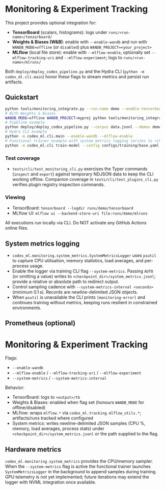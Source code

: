 # Monitoring & Experiment Tracking

This project provides optional integration for:

- **TensorBoard** (scalars, histograms): logs under `runs/<run-name>/tensorboard/`
- **Weights & Biases (W&B)**: enable with `--enable-wandb` and run with `WANDB_MODE=offline` (or `disabled`) plus `WANDB_PROJECT=<your_project>`
- **MLflow** (local file store): enable with `--mlflow-enable`, optionally set `--mlflow-tracking-uri` and `--mlflow-experiment`; logs to `runs/<run-name>/mlruns/`

Both `deploy/deploy_codex_pipeline.py` and the Hydra CLI (`python -m codex_ml.cli.main`) honor these flags to stream metrics and persist run artifacts.

## Quickstart

```bash
python tools/monitoring_integrate.py --run-name demo --enable-tensorboard --enable-mlflow
# With Weights & Biases
WANDB_MODE=offline WANDB_PROJECT=myproj python tools/monitoring_integrate.py --run-name demo --enable-tensorboard --enable-wandb
# Pipeline example
python deploy/deploy_codex_pipeline.py --corpus data.jsonl --demos demos.jsonl --prefs prefs.jsonl --output-dir out --enable-wandb --mlflow-enable
# Hydra CLI example
python -m codex_ml.cli.main --enable-wandb --mlflow-enable
# Functional trainer example with system metrics logging (writes to <checkpoint_dir>/system_metrics.jsonl)
python -m codex_ml.cli train-model --config configs/training/base.yaml --system-metrics AUTO --system-metrics-interval 15
```

### Test coverage

- `tests/cli/test_monitoring_cli.py` exercises the Typer commands (`inspect` and `export`) against temporary NDJSON data to keep
  the CLI working offline. Companion coverage in `tests/cli/test_plugins_cli.py` verifies plugin registry inspection commands.

### Viewing

- TensorBoard: `tensorboard --logdir runs/demo/tensorboard`
- MLflow UI: `mlflow ui --backend-store-uri file:runs/demo/mlruns`

All executions run locally via CLI. Do NOT activate any GitHub Actions online files.

## System metrics logging

- `codex_ml.monitoring.system_metrics.SystemMetricsLogger` uses `psutil` to capture CPU utilisation, memory statistics, load averages, and per-process usage.
- Enable the logger via training CLI flag `--system-metrics`. Passing `AUTO` (or omitting a value) writes to `<checkpoint_dir>/system_metrics.jsonl`; provide a relative or absolute path to redirect output.
- Control sampling cadence with `--system-metrics-interval <seconds>` (minimum 0.1 s). Records are newline-delimited JSON objects.
- When `psutil` is unavailable the CLI prints `[monitoring-error]` and continues training without metrics, keeping runs resilient in constrained environments.

## Prometheus (optional)

<!-- SENTINEL -->

<!-- BEGIN: CODEX_MONITORING_DOC -->

# Monitoring & Experiment Tracking

Flags:

- `--enable-wandb`
- `--mlflow-enable` / `--mlflow-tracking-uri` / `--mlflow-experiment`
- `--system-metrics` / `--system-metrics-interval`

Behavior:

- TensorBoard: logs to `<output>/tb`
- Weights & Biases: enabled when flag set (honours `WANDB_MODE` for offline/disabled)
- MLflow: wraps `mlflow.*` via `codex_ml.tracking.mlflow_utils.*`; artifacts/runs tracked where configured
- System metrics: writes newline-delimited JSON samples (CPU %, memory, load averages, process stats) under `<checkpoint_dir>/system_metrics.jsonl` or the path supplied to the flag.

## Hardware metrics

`codex_ml.monitoring.system_metrics` provides the CPU/memory sampler. When the `--system-metrics`
flag is active the functional trainer launches `SystemMetricsLogger` in the background to
append samples during training. GPU telemetry is not yet implemented; future iterations may
extend the logger with NVML integration once available.
